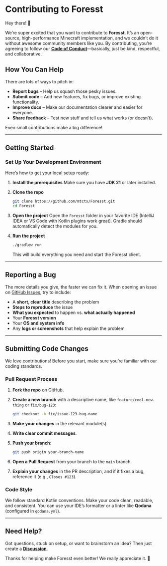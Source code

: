 # Contributing to Foresst

Hey there! 👋

We’re super excited that you want to contribute to **Foresst**. It’s an open-source, high-performance Minecraft implementation, and we couldn’t do it without awesome community members like you. By contributing, you’re agreeing to follow our **[Code of Conduct](https://www.google.com/search?q=CODE_OF_CONDUCT.md)**—basically, just be kind, respectful, and collaborative.

## How You Can Help

There are lots of ways to pitch in:

* **Report bugs** – Help us squash those pesky issues.
* **Submit code** – Add new features, fix bugs, or improve existing functionality.
* **Improve docs** – Make our documentation clearer and easier for everyone.
* **Share feedback** – Test new stuff and tell us what works (or doesn’t).

Even small contributions make a big difference!

---

## Getting Started

### Set Up Your Development Environment

Here’s how to get your local setup ready:

1. **Install the prerequisites**
   Make sure you have **JDK 21** or later installed.

2. **Clone the repo**

   ```bash
   git clone https://github.com/mtctx/Foresst.git
   cd Foresst
   ```

3. **Open the project**
   Open the `Foresst` folder in your favorite IDE (IntelliJ IDEA or VS Code with Kotlin plugins work great). Gradle should automatically detect the modules for you.

4. **Run the project**

   ```bash
   ./gradlew run
   ```

   This will build everything you need and start the Foresst client.

---

## Reporting a Bug

The more details you give, the faster we can fix it. When opening an issue on [GitHub Issues](https://www.google.com/search?q=https://github.com/mtctx/Foresst/issues), try to include:

* A **short, clear title** describing the problem
* **Steps to reproduce** the issue
* **What you expected** to happen vs. **what actually happened**
* Your **Foresst version**
* Your **OS and system info**
* Any **logs or screenshots** that help explain the problem

---

## Submitting Code Changes

We love contributions! Before you start, make sure you’re familiar with our coding standards.

### Pull Request Process

1. **Fork the repo** on GitHub.

2. **Create a new branch** with a descriptive name, like `feature/cool-new-thing` or `fix/bug-123`:

   ```bash
   git checkout -b fix/issue-123-bug-name
   ```

3. **Make your changes** in the relevant module(s).

4. **Write clear commit messages**.

5. **Push your branch**:

   ```bash
   git push origin your-branch-name
   ```

6. **Open a Pull Request** from your branch to the `main` branch.

7. **Explain your changes** in the PR description, and if it fixes a bug, reference it (e.g., `Closes #123`).

### Code Style

We follow standard Kotlin conventions. Make your code clean, readable, and consistent. You can use your IDE’s formatter or a linter like **Qodana** (configured in `qodana.yml`).

---

## Need Help?

Got questions, stuck on setup, or want to brainstorm an idea? Then just create a **[Discussion](https://github.com/mtctx/Foresst/discussions)**.

Thanks for helping make Foresst even better! We really appreciate it. 💜
